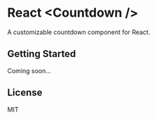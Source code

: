 # React &lt;Countdown /&gt;

A customizable countdown component for React.

## Getting Started

Coming soon...

## License

MIT
